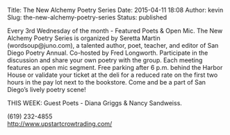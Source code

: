 Title: The New Alchemy Poetry Series
Date: 2015-04-11 18:08
Author: kevin
Slug: the-new-alchemy-poetry-series
Status: published

Every 3rd Wednesday of the month - Featured Poets & Open Mic. The New Alchemy Poetry Series is organized by Seretta Martin (wordsoup\@juno.com), a talented author, poet, teacher, and editor of San Diego Poetry Annual. Co-hosted by Fred Longworth. Participate in the discussion and share your own poetry with the group. Each meeting features an open mic segment. Free parking after 6 p.m. behind the Harbor House or validate your ticket at the deli for a reduced rate on the first two hours in the pay lot next to the bookstore. Come and be a part of San Diego’s lively poetry scene!

THIS WEEK: Guest Poets - Diana Griggs & Nancy Sandweiss.

\(619) 232-4855  
http://www.upstartcrowtrading.com/
